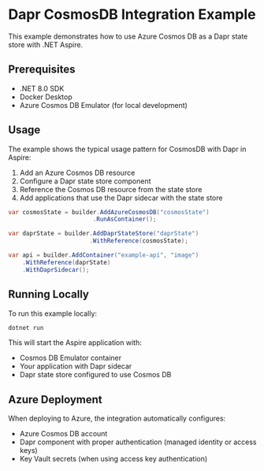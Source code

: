 # Dapr CosmosDB Integration Example

This example demonstrates how to use Azure Cosmos DB as a Dapr state store with .NET Aspire.

## Prerequisites

- .NET 8.0 SDK
- Docker Desktop
- Azure Cosmos DB Emulator (for local development)

## Usage

The example shows the typical usage pattern for CosmosDB with Dapr in Aspire:

1. Add an Azure Cosmos DB resource
2. Configure a Dapr state store component 
3. Reference the Cosmos DB resource from the state store
4. Add applications that use the Dapr sidecar with the state store

```csharp
var cosmosState = builder.AddAzureCosmosDB("cosmosState")
                        .RunAsContainer(); 

var daprState = builder.AddDaprStateStore("daprState")
                       .WithReference(cosmosState);

var api = builder.AddContainer("example-api", "image")
    .WithReference(daprState)
    .WithDaprSidecar();
```

## Running Locally

To run this example locally:

```bash
dotnet run
```

This will start the Aspire application with:
- Cosmos DB Emulator container
- Your application with Dapr sidecar
- Dapr state store configured to use Cosmos DB

## Azure Deployment

When deploying to Azure, the integration automatically configures:
- Azure Cosmos DB account
- Dapr component with proper authentication (managed identity or access keys)
- Key Vault secrets (when using access key authentication)